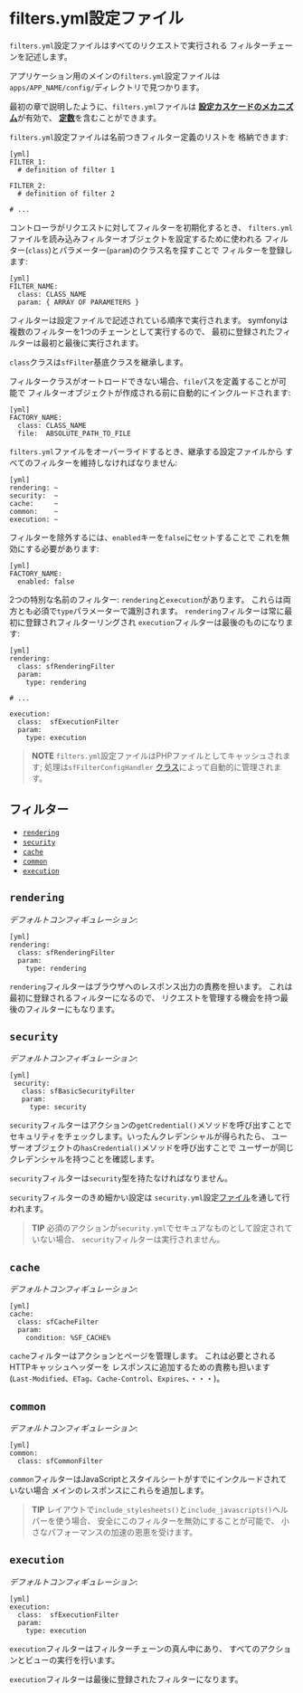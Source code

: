 filters.yml設定ファイル
======================

`filters.yml`設定ファイルはすべてのリクエストで実行される
フィルターチェーンを記述します。

アプリケーション用のメインの`filters.yml`設定ファイルは
`apps/APP_NAME/config/`ディレクトリで見つかります。

最初の章で説明したように、`filters.yml`ファイルは
[**設定カスケードのメカニズム**](#chapter_03-Configuration-Files-Principles_sub_configuration_cascade)が有効で、
[**定数**](#chapter_03-Configuration-Files-Principles_sub_constants)を含むことができます。

`filters.yml`設定ファイルは名前つきフィルター定義のリストを
格納できます:

    [yml]
    FILTER_1:
      # definition of filter 1

    FILTER_2:
      # definition of filter 2

    # ...

コントローラがリクエストに対してフィルターを初期化するとき、
`filters.yml`ファイルを読み込みフィルターオブジェクトを設定するために使われる
フィルター(`class`)とパラメーター(`param`)のクラス名を探すことで
フィルターを登録します:

    [yml]
    FILTER_NAME:
      class: CLASS_NAME
      param: { ARRAY OF PARAMETERS }

フィルターは設定ファイルで記述されている順序で実行されます。
symfonyは複数のフィルターを1つのチェーンとして実行するので、
最初に登録されたフィルターは最初と最後に実行されます。

`class`クラスは`sfFilter`基底クラスを継承します。

フィルタークラスがオートロードできない場合、`file`パスを定義することが可能で
フィルターオブジェクトが作成される前に自動的にインクルードされます:

    [yml]
    FACTORY_NAME:
      class: CLASS_NAME
      file:  ABSOLUTE_PATH_TO_FILE

`filters.yml`ファイルをオーバーライドするとき、継承する設定ファイルから
すべてのフィルターを維持しなければなりません:

    [yml]
    rendering: ~
    security:  ~
    cache:     ~
    common:    ~
    execution: ~

フィルターを除外するには、`enabled`キーを`false`にセットすることで
これを無効にする必要があります:

    [yml]
    FACTORY_NAME:
      enabled: false

2つの特別な名前のフィルター: `rendering`と`execution`があります。
これらは両方とも必須で`type`パラメーターで識別されます。
`rendering`フィルターは常に最初に登録されフィルターリングされ
`execution`フィルターは最後のものになります:

    [yml]
    rendering:
      class: sfRenderingFilter
      param:
        type: rendering

    # ...

    execution:
      class:  sfExecutionFilter
      param:
        type: execution

>**NOTE**
>`filters.yml`設定ファイルはPHPファイルとしてキャッシュされます; 
>処理は`sfFilterConfigHandler`
>[クラス](#chapter_14-Other-Configuration-Files_config_handlers_yml)によって自動的に管理されます。

<div class="pagebreak"></div>

フィルター
--------

 * [`rendering`](#chapter_12-Filters_sub_rendering)
 * [`security`](#chapter_12-Filters_sub_security)
 * [`cache`](#chapter_12-Filters_sub_cache)
 * [`common`](#chapter_12-Filters_sub_common)
 * [`execution`](#chapter_12-Filters_sub_execution)

`rendering`
-----------

*デフォルトコンフィギュレーション*:

    [yml]
    rendering:
      class: sfRenderingFilter
      param:
        type: rendering

`rendering`フィルターはブラウザへのレスポンス出力の責務を担います。
これは最初に登録されるフィルターになるので、
リクエストを管理する機会を持つ最後のフィルターにもなります。

`security`
----------

*デフォルトコンフィギュレーション*:

    [yml]
     security:
       class: sfBasicSecurityFilter
       param:
         type: security

`security`フィルターはアクションの`getCredential()`メソッドを呼び出すことで
セキュリティをチェックします。いったんクレデンシャルが得られたら、 
ユーザーオブジェクトの`hasCredential()`メソッドを呼び出すことで
ユーザーが同じクレデンシャルを持つことを確認します。

`security`フィルターは`security`型を持たなければなりません。

`security`フィルターのきめ細かい設定は
`security.yml`設定[ファイル](#chapter_08-Security)を通して行われます。

>**TIP**
>必須のアクションが`security.yml`でセキュアなものとして設定されていない場合、
>`security`フィルターは実行されません。

`cache`
-------

*デフォルトコンフィギュレーション*:

    [yml]
    cache:
      class: sfCacheFilter
      param:
        condition: %SF_CACHE%

`cache`フィルターはアクションとページを管理します。
これは必要とされるHTTPキャッシュヘッダーを
レスポンスに追加するための責務も担います
(`Last-Modified`、`ETag`、`Cache-Control`、`Expires`、・・・)。

`common`
--------

*デフォルトコンフィギュレーション*:

    [yml]
    common:
      class: sfCommonFilter

`common`フィルターはJavaScriptとスタイルシートがすでにインクルードされていない場合
メインのレスポンスにこれらを追加します。

>**TIP**
>レイアウトで`include_stylesheets()`と`include_javascripts()`ヘルパーを使う場合、
>安全にこのフィルターを無効にすることが可能で、
>小さなパフォーマンスの加速の恩恵を受けます。

`execution`
-----------

*デフォルトコンフィギュレーション*:

    [yml]
    execution:
      class:  sfExecutionFilter
      param:
        type: execution

`execution`フィルターはフィルターチェーンの真ん中にあり、
すべてのアクションとビューの実行を行います。

`execution`フィルターは最後に登録されたフィルターになります。
